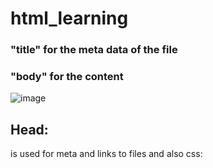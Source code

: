 # html_learning

### "title" for the meta data of the file 

### "body" for the content  
![image](https://github.com/twoichai/html_learning/assets/102254341/8821c4b8-5cb8-4729-9f06-f9b45f51c90c)


## Head:
is used for meta and links to files and also css:
<head><title>
  Here is the title  
</title>
<meta name ="viewport"
  content="width-device-width,
  initial-scale=1.0">
  <link rel="stylesheet" type="text/css"
    href="root.css">
</head>
